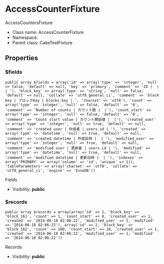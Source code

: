 AccessCounterFixture
===============

AccessCountersFixture




* Class name: AccessCounterFixture
* Namespace: 
* Parent class: CakeTestFixture





Properties
----------


### $fields

    public array $fields = array('id' => array('type' => 'integer', 'null' => false, 'default' => null, 'key' => 'primary', 'comment' => 'ID |  |  | '), 'block_key' => array('type' => 'string', 'null' => false, 'default' => null, 'collate' => 'utf8_general_ci', 'comment' => 'block key | ブロックKey | blocks.key | ', 'charset' => 'utf8'), 'count' => array('type' => 'integer', 'null' => false, 'default' => '0', 'comment' => 'Number of counts | カウント数 |  |'), 'count_start' => array('type' => 'integer', 'null' => false, 'default' => '0', 'comment' => 'Count start value | カウント開始値 |  |'), 'created_user' => array('type' => 'integer', 'null' => true, 'default' => null, 'comment' => 'created user | 作成者 | users.id | '), 'created' => array('type' => 'datetime', 'null' => true, 'default' => null, 'comment' => 'created datetime | 作成日時 |  | '), 'modified_user' => array('type' => 'integer', 'null' => true, 'default' => null, 'comment' => 'modified user | 更新者 | users.id | '), 'modified' => array('type' => 'datetime', 'null' => true, 'default' => null, 'comment' => 'modified datetime | 更新日時 |  | '), 'indexes' => array('PRIMARY' => array('column' => 'id', 'unique' => 1)), 'tableParameters' => array('charset' => 'utf8', 'collate' => 'utf8_general_ci', 'engine' => 'InnoDB'))

Fields



* Visibility: **public**


### $records

    public array $records = array(array('id' => 1, 'block_key' => 'block_161', 'count' => 1, 'count_start' => 0, 'created_user' => 1, 'created' => '2014-06-18 02:06:22', 'modified_user' => 1, 'modified' => '2014-06-18 02:06:22'), array('id' => 2, 'block_key' => 'block_162', 'count' => 100, 'count_start' => 10, 'created_user' => 1, 'created' => '2014-06-18 02:06:22', 'modified_user' => 1, 'modified' => '2014-06-18 02:06:22'))

Records



* Visibility: **public**



